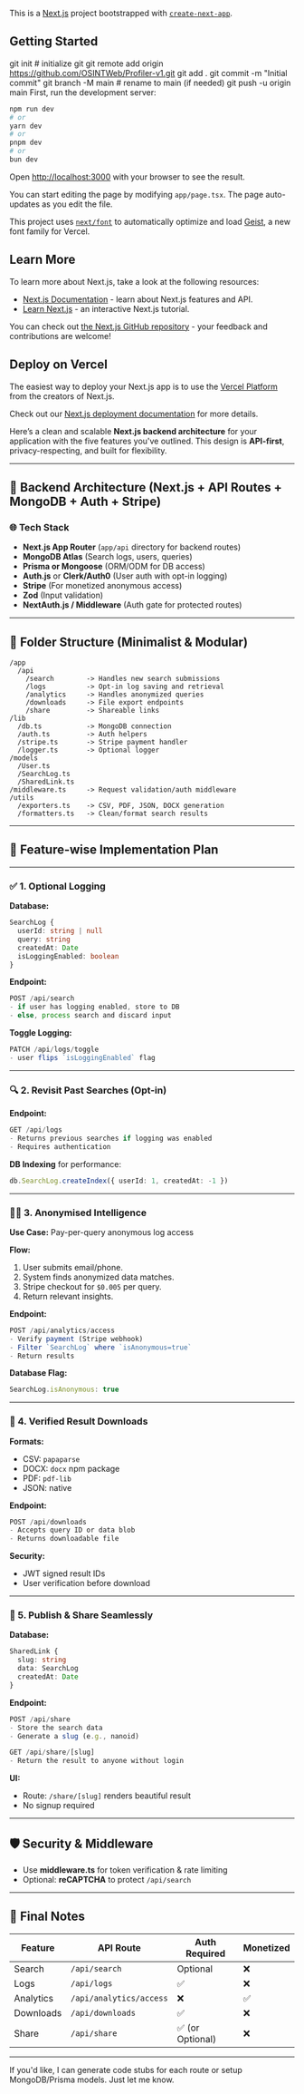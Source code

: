 This is a [Next.js](https://nextjs.org) project bootstrapped with [`create-next-app`](https://nextjs.org/docs/app/api-reference/cli/create-next-app).

## Getting Started


git init  # initialize git
git remote add origin https://github.com/OSINTWeb/Profiler-v1.git
git add .
git commit -m "Initial commit"
git branch -M main  # rename to main (if needed)
git push -u origin main
First, run the development server:

```bash
npm run dev
# or
yarn dev
# or
pnpm dev
# or
bun dev
```

Open [http://localhost:3000](http://localhost:3000) with your browser to see the result.

You can start editing the page by modifying `app/page.tsx`. The page auto-updates as you edit the file.

This project uses [`next/font`](https://nextjs.org/docs/app/building-your-application/optimizing/fonts) to automatically optimize and load [Geist](https://vercel.com/font), a new font family for Vercel.

## Learn More

To learn more about Next.js, take a look at the following resources:

- [Next.js Documentation](https://nextjs.org/docs) - learn about Next.js features and API.
- [Learn Next.js](https://nextjs.org/learn) - an interactive Next.js tutorial.

You can check out [the Next.js GitHub repository](https://github.com/vercel/next.js) - your feedback and contributions are welcome!

## Deploy on Vercel

The easiest way to deploy your Next.js app is to use the [Vercel Platform](https://vercel.com/new?utm_medium=default-template&filter=next.js&utm_source=create-next-app&utm_campaign=create-next-app-readme) from the creators of Next.js.

Check out our [Next.js deployment documentation](https://nextjs.org/docs/app/building-your-application/deploying) for more details.




Here’s a clean and scalable **Next.js backend architecture** for your application with the five features you've outlined. This design is **API-first**, privacy-respecting, and built for flexibility.

---

## 🧱 **Backend Architecture (Next.js + API Routes + MongoDB + Auth + Stripe)**

### 🌐 **Tech Stack**

* **Next.js App Router** (`app/api` directory for backend routes)
* **MongoDB Atlas** (Search logs, users, queries)
* **Prisma or Mongoose** (ORM/ODM for DB access)
* **Auth.js** or **Clerk/Auth0** (User auth with opt-in logging)
* **Stripe** (For monetized anonymous access)
* **Zod** (Input validation)
* **NextAuth.js / Middleware** (Auth gate for protected routes)

---

## 📂 Folder Structure (Minimalist & Modular)

```
/app
  /api
    /search        -> Handles new search submissions
    /logs          -> Opt-in log saving and retrieval
    /analytics     -> Handles anonymized queries
    /downloads     -> File export endpoints
    /share         -> Shareable links
/lib
  /db.ts           -> MongoDB connection
  /auth.ts         -> Auth helpers
  /stripe.ts       -> Stripe payment handler
  /logger.ts       -> Optional logger
/models
  /User.ts
  /SearchLog.ts
  /SharedLink.ts
/middleware.ts     -> Request validation/auth middleware
/utils
  /exporters.ts    -> CSV, PDF, JSON, DOCX generation
  /formatters.ts   -> Clean/format search results
```

---

## 🔧 Feature-wise Implementation Plan

---

### ✅ 1. Optional Logging

**Database:**

```ts
SearchLog {
  userId: string | null
  query: string
  createdAt: Date
  isLoggingEnabled: boolean
}
```

**Endpoint:**

```ts
POST /api/search
- if user has logging enabled, store to DB
- else, process search and discard input
```

**Toggle Logging:**

```ts
PATCH /api/logs/toggle
- user flips `isLoggingEnabled` flag
```

---

### 🔍 2. Revisit Past Searches (Opt-in)

**Endpoint:**

```ts
GET /api/logs
- Returns previous searches if logging was enabled
- Requires authentication
```

**DB Indexing** for performance:

```ts
db.SearchLog.createIndex({ userId: 1, createdAt: -1 })
```

---

### 🕵️‍♂️ 3. Anonymised Intelligence

**Use Case:** Pay-per-query anonymous log access

**Flow:**

1. User submits email/phone.
2. System finds anonymized data matches.
3. Stripe checkout for `$0.005` per query.
4. Return relevant insights.

**Endpoint:**

```ts
POST /api/analytics/access
- Verify payment (Stripe webhook)
- Filter `SearchLog` where `isAnonymous=true`
- Return results
```

**Database Flag:**

```ts
SearchLog.isAnonymous: true
```

---

### 📁 4. Verified Result Downloads

**Formats:**

* CSV: `papaparse`
* DOCX: `docx` npm package
* PDF: `pdf-lib`
* JSON: native

**Endpoint:**

```ts
POST /api/downloads
- Accepts query ID or data blob
- Returns downloadable file
```

**Security:**

* JWT signed result IDs
* User verification before download

---

### 🔗 5. Publish & Share Seamlessly

**Database:**

```ts
SharedLink {
  slug: string
  data: SearchLog
  createdAt: Date
}
```

**Endpoint:**

```ts
POST /api/share
- Store the search data
- Generate a slug (e.g., nanoid)
```

```ts
GET /api/share/[slug]
- Return the result to anyone without login
```

**UI:**

* Route: `/share/[slug]` renders beautiful result
* No signup required

---

## 🛡 Security & Middleware

* Use **middleware.ts** for token verification & rate limiting
* Optional: **reCAPTCHA** to protect `/api/search`

---

## 💬 Final Notes

| Feature   | API Route               | Auth Required   | Monetized |
| --------- | ----------------------- | --------------- | --------- |
| Search    | `/api/search`           | Optional        | ❌         |
| Logs      | `/api/logs`             | ✅               | ❌         |
| Analytics | `/api/analytics/access` | ❌               | ✅         |
| Downloads | `/api/downloads`        | ✅               | ❌         |
| Share     | `/api/share`            | ✅ (or Optional) | ❌         |

---

If you'd like, I can generate code stubs for each route or setup MongoDB/Prisma models. Just let me know.
